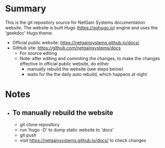 # Summary

This is the git repository source for NetGain Systems documentation website. 
The website is built Hugo (https://gohugo.io) engine and uses the 'geekdoc' Hugo theme.

- Official public website: https://netgainsystems.github.io/docs/
- GitHub site: https://github.com/netgainsystems/docs
  - For source editing
  - Note: after editing and commiting the changes, to make the changes effective in official public website, do either
    - manually rebuild the website (see steps below) 
    - waits for the the daily auto rebuild, which happens at night

# Notes

- ## To manually rebuild the website
  - git clone repository
  - run 'hugo -D' to dump static website to 'docs'
  - git push
  - visit https://netgainsystems.github.io/docs/ to check changes

